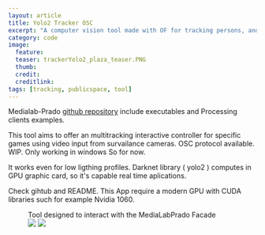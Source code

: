 ```yaml
---
layout: article
title: Yolo2 Tracker OSC
excerpt: "A computer vision tool made with OF for tracking persons, and share results by OSC"
category: code
image: 
  feature: 
  teaser: trackerYolo2_plaza_teaser.PNG
  thumb: 
  credit: 
  creditlink: 
tags: [tracking, publicspace, tool]
---
```


Medialab-Prado [github repository](https://github.com/medialab-prado/RecursosFachada) include executables and Processing clients examples. 

This tool aims to offer an multitracking interactive controller for specific games using video input from survailance cameras. OSC protocol available. WIP. Only working in windows So for now.

It works even for low ligthing profiles. Darknet library ( yolo2 ) computes in GPU graphic card, so it's capable real time aplications. 

Check gihtub and README. This App require a modern GPU with CUDA libraries such for example Nvidia 1060.

<figure class="third">
	<figcaption>Tool designed to interact with the MediaLabPrado Facade</figcaption>
	<img src="https://c1.staticflickr.com/5/4601/25356852558_bbab6d98cc.jpg">
	<img src="https://c1.staticflickr.com/5/4736/25356850868_dcac9ae3fb.jpg">
</figure>